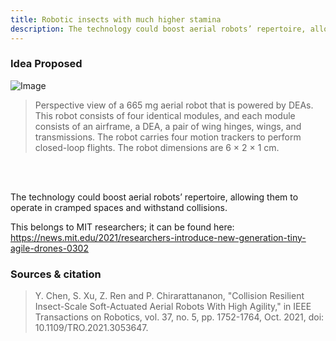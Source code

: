 ```yaml
---
title: Robotic insects with much higher stamina
description: The technology could boost aerial robots’ repertoire, allowing them to operate in cramped spaces and withstand collisions.
---
```


### Idea Proposed
![Image](https://github.com/user-attachments/assets/1318b198-dde2-4fee-b095-ff56ddc90f29)

> Perspective view of a 665 mg aerial robot that is powered by DEAs. This robot consists of four identical modules, and each module consists of an airframe, a DEA, a pair of wing hinges, wings, and transmissions. The robot carries four motion trackers to perform closed-loop flights. The robot dimensions are 6 × 2 × 1 cm. 

<br>
<br>

The technology could boost aerial robots’ repertoire, allowing them to operate in cramped spaces and withstand collisions.

This belongs to MIT researchers; it can be found here: https://news.mit.edu/2021/researchers-introduce-new-generation-tiny-agile-drones-0302


### Sources & citation

> Y. Chen, S. Xu, Z. Ren and P. Chirarattananon, "Collision Resilient Insect-Scale Soft-Actuated Aerial Robots With High Agility," in IEEE Transactions on Robotics, vol. 37, no. 5, pp. 1752-1764, Oct. 2021, doi: 10.1109/TRO.2021.3053647.

